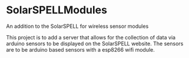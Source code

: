 # SolarSPELLModules
An addition to the SolarSPELL for wireless sensor modules

This project is to add a server that allows for the collection of data via arduino sensors to be displayed on the SolarSPELL website. The sensors are to be arduino based sensors with a esp8266 wifi module. 
